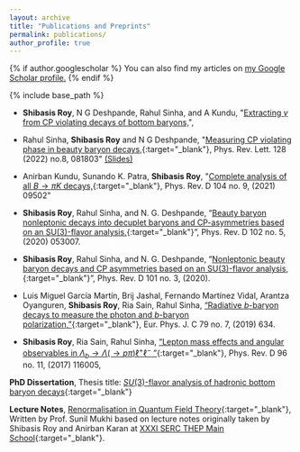 ```yaml
---
layout: archive
title: "Publications and Preprints"
permalink: publications/
author_profile: true
---
```


{% if author.googlescholar %}
  You can also find my articles on <u><a href="{{author.googlescholar}}">my Google Scholar profile</a>.</u>
{% endif %}

{% include base_path %}

- **Shibasis Roy**, N G Deshpande, Rahul Sinha, and A Kundu,
"[Extracting $\gamma$ from CP violating decays of bottom baryons,](https://arxiv.org/abs/2303.02591)", 

- Rahul Sinha, **Shibasis Roy** and N G Deshpande,
"[Measuring CP violating phase in beauty baryon decays,](https://doi.org/10.1103/PhysRevLett.128.081803){:target="_blank"}, Phys. Rev. Lett. 128 (2022) no.8, 081803"   [(Slides)](https://drive.google.com/file/giveslideslink)

- Anirban Kundu, Sunando K. Patra, **Shibasis Roy**, "[Complete analysis of all $B \to \pi K$ decays,](https://doi.org/10.1103/PhysRevD.104.095025){:target="_blank"}, Phys. Rev. D 104 no. 9, (2021) 09502"

- **Shibasis Roy**, Rahul Sinha, and N. G. Deshpande, “[Beauty baryon nonleptonic decays into decuplet baryons and CP-asymmetries based on an SU(3)-flavor analysis,](https://doi.org/10.1103/PhysRevD.102.053007){:target="_blank"}”, Phys. Rev. D 102 no. 5, (2020) 053007.

- **Shibasis Roy**, Rahul Sinha, and N. G. Deshpande, “[Nonleptonic beauty baryon decays and CP asymmetries based on an SU(3)-flavor analysis,](https://doi.org/10.1103/PhysRevD.101.036018){:target="_blank"}”, Phys. Rev. D 101 no. 3, (2020).

- Luis Miguel García Martín, Brij Jashal, Fernando Martínez Vidal, Arantza Oyanguren, **Shibasis Roy**, Ria Sain, Rahul Sinha, [“Radiative $b$-baryon decays to measure the photon and $b$-baryon polarization,”](https://doi.org/10.1140/epjc/s10052-019-7123-7){:target="_blank"}, Eur. Phys. J. C 79 no. 7, (2019) 634.

- **Shibasis Roy**, Ria Sain, Rahul Sinha, [“Lepton mass effects and angular observables in $\Lambda_{b} \to \Lambda(\to p\pi)\ell^{+}\ell^{-}$ ”](https://doi.org/10.1103/PhysRevD.96.116005){:target="_blank"}, Phys. Rev. D 96 no. 11, (2017) 116005,

 
**PhD Dissertation**, 
Thesis title: [$SU(3)$-flavor analysis of hadronic bottom baryon decays](http://www.hbni.ac.in/phdthesis/phys/PHYS10201305004.pdf){:target="_blank"}


**Lecture Notes**,
[Renormalisation in Quantum Field Theory](https://arxiv.org/abs/1908.04075){:target="_blank"},  Written by Prof. Sunil Mukhi based on lecture notes originally taken by Shibasis Roy and Anirban Karan at [XXXI SERC THEP Main School](https://sites.google.com/site/sercthepmainschoolxxxi/home){:target="_blank"}.

